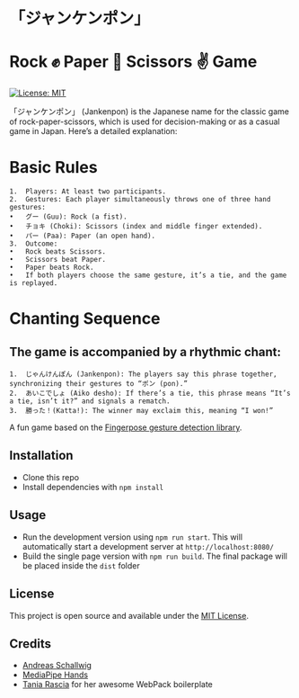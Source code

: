 
# 「ジャンケンポン」
# Rock ✊ Paper 🤚 Scissors ✌ Game

[![License: MIT](https://img.shields.io/badge/License-MIT-blue.svg)](https://opensource.org/licenses/MIT)

「ジャンケンポン」 (Jankenpon) is the Japanese name for the classic game of rock-paper-scissors, which is used for decision-making or as a casual game in Japan. Here’s a detailed explanation:

# Basic Rules

	1.	Players: At least two participants.
	2.	Gestures: Each player simultaneously throws one of three hand gestures:
	•	グー (Guu): Rock (a fist).
	•	チョキ (Choki): Scissors (index and middle finger extended).
	•	パー (Paa): Paper (an open hand).
	3.	Outcome:
	•	Rock beats Scissors.
	•	Scissors beat Paper.
	•	Paper beats Rock.
	•	If both players choose the same gesture, it’s a tie, and the game is replayed.

# Chanting Sequence

## The game is accompanied by a rhythmic chant:
	1.	じゃんけんぽん (Jankenpon): The players say this phrase together, synchronizing their gestures to “ポン (pon).”
	2.	あいこでしょ (Aiko desho): If there’s a tie, this phrase means “It’s a tie, isn’t it?” and signals a rematch.
	3.	勝った！(Katta!): The winner may exclaim this, meaning “I won!”


A fun game based on the [Fingerpose gesture detection library](https://github.com/andypotato/fingerpose).


## Installation

- Clone this repo
- Install dependencies with `npm install`

## Usage

- Run the development version using `npm run start`. This will automatically start a development server at `http://localhost:8080/`
- Build the single page version with `npm run build`. The final package will be placed inside the `dist` folder


## License

This project is open source and available under the [MIT License](LICENSE).

## Credits

- [Andreas Schallwig](https://github.com/andypotato/rock-paper-scissors)
- [MediaPipe Hands](https://google.github.io/mediapipe/solutions/hands.html)
- [Tania Rascia](https://github.com/taniarascia/webpack-boilerplate) for her awesome WebPack boilerplate
